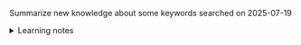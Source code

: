 Summarize new knowledge about some keywords searched on 2025-07-19

<details>
<summary>Learning notes</summary>

- `If "ORM" does not exist, how to interact with database`
    - Basic Workflow Without ORM

        ```
            import sqlite3

            # 1. Connect to (or create) the database
            conn = sqlite3.connect('mydb.sqlite3')

            # 2. Create a cursor to execute SQL commands
            cursor = conn.cursor()

            # 3. Create a table (if it doesn't already exist)
            cursor.execute("CREATE TABLE IF NOT EXISTS users (id INTEGER PRIMARY KEY, name TEXT)")

            # 4. Insert a row of data
            cursor.execute("INSERT INTO users (name) VALUES (?)", ("Alice",))

            # 5. Save (commit) the changes
            conn.commit()

            # 6. Query the data
            cursor.execute("SELECT * FROM users")
            print(cursor.fetchall())  # Prints all rows

            # 7. Close the connection
            conn.close()
        ```

        - `sqlite3.connect('mydb.sqlite3')`

             This is how you open (or create) a database to work with.

            - This connects to a SQLite database file named 'mydb.sqlite3'.
            - If the file doesn't exist, it will be automatically created.
            - It returns a connection object, stored in the variable conn.

        - `conn.cursor()`

            The cursor is your main tool for interacting with the database.

            - This creates a cursor object from the connection.
            - The cursor is used to:
                - `Send` SQL commands to the database (like SELECT, INSERT, UPDATE, etc.).
                - `Fetch results` from queries.

    - Performing Basic Operations (CRUD)

        ```
            Operation	    SQL	                                                Example
            Create	        INSERT INTO users (name) VALUES ('Bob');	        cursor.execute(...)
            Read	        SELECT * FROM users;	                            cursor.fetchall()
            Update	        UPDATE users SET name = 'Jane' WHERE id = 2;	    cursor.execute(...)
            Delete	        DELETE FROM users WHERE id = 3;	cursor.execute(...)

            *You must also manually commit changes for create/update/delete: conn.commit()
        ```

    - `Use Django's raw SQL API`
        
        ```
            # We'll assume you have a table users (id INT, name TEXT, email TEXT)

            # Raw SQL:
                from django.db import connection

            # SELECT One Row
            # user = User.objects.get(id=1)
                def get_user(user_id):
                    with connection.cursor() as cursor:
                        cursor.execute("SELECT id, name, email FROM users WHERE id = %s", [user_id])
                        row = cursor.fetchone()
                        if row:
                            return {'id': row[0], 'name': row[1], 'email': row[2]}
                        return None
            
            # SELECT Multiple Rows
            # users = User.objects.filter(name__icontains="john")
                def get_users_by_name(keyword):
                    with connection.cursor() as cursor:
                        cursor.execute("SELECT id, name, email FROM users WHERE name LIKE %s", [f"%{keyword}%"])
                        rows = cursor.fetchall()
                        return [{'id': r[0], 'name': r[1], 'email': r[2]} for r in rows]

            # INSERT
            # User.objects.create(name="Alice", email="alice@example.com")

                def create_user(name, email):
                    with connection.cursor() as cursor:
                        cursor.execute("INSERT INTO users (name, email) VALUES (%s, %s)", [name, email])

            # UPDATE
            # user = User.objects.get(id=1)
            # user.name = "Bob"
            # user.save()

                def update_user_name(user_id, new_name):
                    with connection.cursor() as cursor:
                        cursor.execute("UPDATE users SET name = %s WHERE id = %s", [new_name, user_id])
            
            # DELETE
            # User.objects.get(id=1).delete()
                def delete_user(user_id):
                    with connection.cursor() as cursor:
                        cursor.execute("DELETE FROM users WHERE id = %s", [user_id])

            # Best practice
                def run(sql, params=None):
                    with connection.cursor() as cursor:
                        cursor.execute(sql, params or [])  # dùng [] nếu không có param để tránh lỗi
                        if sql.strip().upper().startswith("SELECT"):  # kiểm tra câu SQL là SELECT hay không
                            return cursor.fetchall()  # chỉ SELECT mới trả về dữ liệu
                        return None  # còn lại (INSERT, UPDATE, DELETE...) không cần trả gì
        ```

    - `Wrap Queries as a Service Layer`
        - You can put all raw SQL logic into a file like `db_utils.py` and call from views like ORM.

    - `Notes & Best Practices`
        - Always use parameterized queries (`%s`) — never do `WHERE id = %s` % id → it’s vulnerable to SQL injection!
        - With `cursor.fetchone()` you get one row as a tuple.
        - With `cursor.fetchall()` you get a list of tuples.
        - You need to manually map data to dictionaries or objects.
        - For write operations (INSERT/UPDATE/DELETE), Django manages the transaction automatically unless you're in ATOMIC blocks.

- `Advantages of "ORM"`
    - Avoid SQL syntax like wrong column name, wrong table name, ...
    - Avoid SQL injecttion

        A hacker inserts malicious SQL code into user input.

        ```
            user_input = "1 OR 1=1"
            query = "SELECT * FROM users WHERE id = " + user_input
            cursor.execute(query)

            -> SELECT * FROM users WHERE id = 1 OR 1=1
            -> cursor.execute("SELECT * FROM users WHERE id = %s", [user_input])
        ```
    - Avoiding formatted error

        ```
            name = "O'Reilly"
            cursor.execute("SELECT * FROM users WHERE name = '%s'" % name)

            -> SELECT * FROM users WHERE name = 'O'Reilly'  -- redundant '
        ```

    - Readable, maintanable

- `What is "escape"?`
    - It makes special characters safe to use
    - what are special characters?
        
        ```
            Character	    Used in	               Meaning
            " / '	        Strings, SQL	       Used to wrap text; can cause syntax issues if not escaped
            \	            Programming	           Escape character (e.g. \" = quote inside string)
            %	            SQL, URLs	           Wildcard in SQL (LIKE '%name%'), space in URL (%20)
            _	            SQL	                    Wildcard in SQL (_ matches one character)
            ;	            SQL, Shell	            Ends a command; can chain commands (risky in SQL injection)
            --	            SQL	                    Starts a comment (everything after is ignored)
            < > &	        HTML	                Angle brackets and ampersand have special meaning (tags, entities)
            { } [ ]	        Programming, JSON	    Block markers or structure
            * + ? . ^ $	    Regex	                Special operators (match, repeat, etc.)
            `&	!`	        Logic, Bash
            @ #	            Various	                Metadata (@decorator, #hashtag, etc.)
        ```
- `Why are some data like "queryset, object, datetime" not a JSON serializable?`
    - Because `JSON`, stands for `Javascript object notation`, supports only simple data types like `str, int, float, true, false, list, array, dict`, we must extract a particular field or convert objects into a dictionary from `queryset, object`; or convert `datetime` to `str` before serializing the data - because the data is a complex object which `JSON` can not interpret directly.

- ` Backend validation pipeline`
    - Get request
        - HTTP method
        - URL
        - Request body
        - Headers
    - Pre-porcess
        - Validate method
        - Authenticate
    - Validate request body
        - Field-level check
            - Presence check
                - Key check
                - Value check
            - Type check
            - Formmat check
            - Lenght, limit check
            
        - Cross-field check
        - Contextual check
    - Clean data
    - Bussineess logic
    - Response a message and status code

- `Meaning of none, null, nan, '', false`

    ```
        Case        Explanation (in English)
        None	    Represents "nothing" or "no value" in Python. Often used when a variable hasn't been assigned a value yet.
        null	    The null value in JSON. When parsed in Python, it becomes None.
        NaN	        Stands for "Not a Number". Used to represent missing or undefined numerical data (commonly in pandas or NumPy).
        ''	        An empty string. It means the value exists, but it's just an empty piece of text.
        False	    A Boolean value meaning "not true" or a negative condition.
    ```

- `python manage.py makemigrations`
    - Analyze and save changes about schema of model at a `migration` Python file

- `python manage.py migrate`
    - Read `migration` Python file
    - Convert Python content to SQL commands
    - Send the SQL commands to database